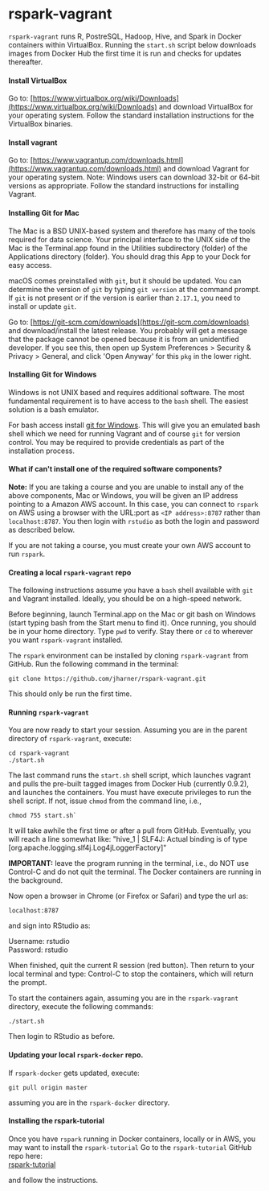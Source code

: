 # rspark-vagrant

`rspark-vagrant` runs R, PostreSQL, Hadoop, Hive, and Spark in Docker containers within VirtualBox. Running the `start.sh` script below downloads images from Docker Hub the first time it is run and checks for updates thereafter.

#### Install VirtualBox

Go to: [https://www.virtualbox.org/wiki/Downloads](https://www.virtualbox.org/wiki/Downloads) and download VirtualBox for your operating system. Follow the standard installation instructions for the VirtualBox binaries.

#### Install vagrant

Go to: [https://www.vagrantup.com/downloads.html](https://www.vagrantup.com/downloads.html) and download Vagrant for your operating system. Note: Windows users can download 32-bit or 64-bit versions as appropriate. Follow the standard instructions for installing Vagrant.

#### Installing Git for Mac

The Mac is a BSD UNIX-based system and therefore has many of the tools required for data science. Your principal interface to the UNIX side of the Mac is the Terminal.app found in the Utilities subdirectory (folder) of the Applications directory (folder). You should drag this App to your Dock for easy access.

macOS comes preinstalled with `git`, but it should be updated. You can determine the version of `git` by typing `git version` at the command prompt. If `git` is not present or if the version is earlier than `2.17.1`, you need to install or update `git`. 

Go to: [https://git-scm.com/downloads](https://git-scm.com/downloads) and download/install the latest release. You probably will get a message that the package cannot be opened because it is from an unidentified developer. If you see this, then open up System Preferences > Security & Privacy > General, and click 'Open Anyway' for this `pkg` in the lower right.  

#### Installing Git for Windows

Windows is not UNIX based and requires additional software. The most fundamental requirement is to have access to the `bash` shell. The easiest solution is a bash emulator.  

For bash access install [git for Windows](https://git-for-windows.github.io). This will give you an emulated bash shell which we need for running Vagrant and of course `git` for version control.  You may be required to provide credentials as part of the installation process.

#### What if can't install one of the required software components?

**Note:** If you are taking a course and you are unable to install any of the above components, Mac or Windows, you will be given an IP address pointing to a Amazon AWS account. In this case, you can connect to `rspark` on AWS using a browser with the URL:port as `<IP address>:8787` rather than `localhost:8787`. You then login with `rstudio` as both the login and password as described below.  

If you are not taking a course, you must create your own AWS account to run `rspark`.

#### Creating a local `rspark-vagrant` repo

The following instructions assume you have a `bash` shell available with `git` and Vagrant installed. Ideally, you should be on a high-speed network.  

Before beginning, launch Terminal.app on the Mac or git bash on Windows (start typing bash from the Start menu to find it). Once running, you should be in your home directory. Type `pwd` to verify. Stay there or `cd` to wherever you want `rspark-vagrant` installed.

The `rspark` environment can be installed by cloning `rspark-vagrant` from GitHub. Run the following command in the terminal:  
```
git clone https://github.com/jharner/rspark-vagrant.git
```
This should only be run the first time.

#### Running `rspark-vagrant`

You are now ready to start your session. Assuming you are in the parent directory of `rspark-vagrant`, execute:
```
cd rspark-vagrant
./start.sh
```
The last command runs the `start.sh` shell script, which launches vagrant and pulls the pre-built tagged images from Docker Hub (currently 0.9.2), and launches the containers. You must have execute privileges to run the shell script. If not, issue `chmod` from the command line, i.e., 
```
chmod 755 start.sh`
```

It will take awhile the first time or after a pull from GitHub. Eventually, you will reach a line somewhat like: "hive_1      | SLF4J: Actual binding is of type [org.apache.logging.slf4j.Log4jLoggerFactory]"  

**IMPORTANT:** leave the program running in the terminal, i.e., do NOT use Control-C and do not quit the terminal. The Docker containers are running in the background.

Now open a browser in Chrome (or Firefox or Safari) and type the url as:
```
localhost:8787
````
and sign into RStudio as: 

Username: rstudio  
Password: rstudio  

When finished, quit the current R session (red button). Then return to your local terminal and type: Control-C to stop the containers, which will return the prompt.

To start the containers again, assuming you are in the `rspark-vagrant` directory, execute the following commands:  
```
./start.sh
```
Then login to RStudio as before.

#### Updating your local `rspark-docker` repo.

If `rspark-docker` gets updated, execute:
```
git pull origin master
```
assuming you are in the `rspark-docker` directory.

#### Installing the rspark-tutorial

Once you have `rspark` running in Docker containers, locally or in AWS, you may want to install the `rspark-tutorial` Go to the `rspark-tutorial` GitHub repo here:  
[rspark-tutorial](https://github.com/jharner/rspark-tutorial)  

and follow the instructions.




